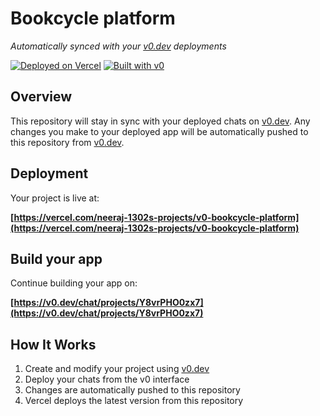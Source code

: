 # Bookcycle platform

*Automatically synced with your [v0.dev](https://v0.dev) deployments*

[![Deployed on Vercel](https://img.shields.io/badge/Deployed%20on-Vercel-black?style=for-the-badge&logo=vercel)](https://vercel.com/neeraj-1302s-projects/v0-bookcycle-platform)
[![Built with v0](https://img.shields.io/badge/Built%20with-v0.dev-black?style=for-the-badge)](https://v0.dev/chat/projects/Y8vrPHO0zx7)

## Overview

This repository will stay in sync with your deployed chats on [v0.dev](https://v0.dev).
Any changes you make to your deployed app will be automatically pushed to this repository from [v0.dev](https://v0.dev).

## Deployment

Your project is live at:

**[https://vercel.com/neeraj-1302s-projects/v0-bookcycle-platform](https://vercel.com/neeraj-1302s-projects/v0-bookcycle-platform)**

## Build your app

Continue building your app on:

**[https://v0.dev/chat/projects/Y8vrPHO0zx7](https://v0.dev/chat/projects/Y8vrPHO0zx7)**

## How It Works

1. Create and modify your project using [v0.dev](https://v0.dev)
2. Deploy your chats from the v0 interface
3. Changes are automatically pushed to this repository
4. Vercel deploys the latest version from this repository
